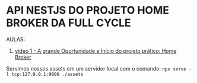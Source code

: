 # API NESTJS DO PROJETO HOME BROKER DA FULL CYCLE

AULAS:

1. [vídeo 1 - A grande Oportunidade e Início do projeto prático: Home Broker](https://youtu.be/Bfqdj8LnM8Q?t=6511)

Servimos nossos assets em um servidor local com o comando: `npx serve -l tcp:127.0.0.1:9000 ./assets`